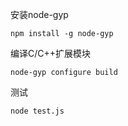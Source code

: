﻿
安装node-gyp
```shell
npm install -g node-gyp
```
编译C/C++扩展模块
```shell
node-gyp configure build
```
测试
```shell
node test.js
```
